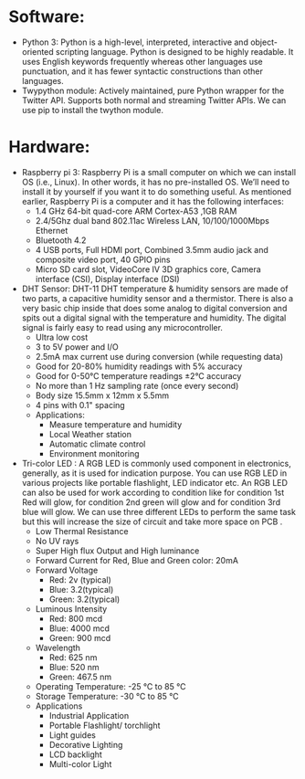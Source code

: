 # Software:
 - Python 3: Python is a high-level, interpreted, interactive and object-oriented scripting language. Python is designed to be highly readable. It uses English keywords frequently whereas other languages use punctuation, and it has fewer syntactic constructions than other languages.
 - Twypython module: Actively maintained, pure Python wrapper for the Twitter API. Supports both normal and streaming Twitter APIs.
           We can use pip to install the twython module.

# Hardware:
 - Raspberry pi 3: Raspberry Pi is a small computer on which we can install OS (i.e., Linux). In other words, it has no pre-installed OS. We’ll need to install it by yourself if you want it to do something useful.
     As mentioned earlier, Raspberry Pi is a computer and it has the following interfaces:
     - 1.4 GHz 64-bit quad-core ARM Cortex-A53 ,1GB RAM
     - 2.4/5Ghz dual band 802.11ac Wireless LAN, 10/100/1000Mbps Ethernet
     - Bluetooth 4.2
     - 4 USB ports, Full HDMI port, Combined 3.5mm audio jack and composite video port, 40 GPIO pins
     - Micro SD card slot, VideoCore IV 3D graphics core, Camera interface (CSI), Display interface (DSI) 
 - DHT Sensor:
 DHT-11
DHT temperature & humidity sensors are made of two parts, a capacitive humidity sensor and a thermistor. There is also a very basic chip inside that does some analog to digital conversion and spits out a digital signal with the temperature and humidity. The digital signal is fairly easy to read using any microcontroller.
     - Ultra low cost
     - 3 to 5V power and I/O
     - 2.5mA max current use during conversion (while requesting data)
     - Good for 20-80% humidity readings with 5% accuracy
     - Good for 0-50°C temperature readings ±2°C accuracy
     - No more than 1 Hz sampling rate (once every second)
     - Body size 15.5mm x 12mm x 5.5mm
     - 4 pins with 0.1" spacing
     - Applications:
       - Measure temperature and humidity
       - Local Weather station
       - Automatic climate control
       - Environment monitoring        
  - Tri-color LED :
A RGB LED is commonly used component in electronics, generally, as it is used for indication purpose. You can use RGB LED in various projects like portable flashlight, LED indicator etc. An RGB LED can also be used for work according to condition like for condition 1st Red will glow, for condition 2nd green will glow and for condition 3rd blue will glow. We can use three different LEDs to perform the same task but this will increase the size of circuit and take more space on PCB .
    - Low Thermal Resistance
    - No UV rays
    - Super High flux Output and High luminance
    - Forward Current for Red, Blue and Green color: 20mA
    - Forward Voltage     
      - Red: 2v (typical)
      - Blue: 3.2(typical)
      - Green: 3.2(typical)
    - Luminous Intensity     
      - Red: 800 mcd
      - Blue: 4000 mcd
      - Green: 900 mcd
    - Wavelength     
      - Red: 625 nm
      - Blue: 520 nm
      - Green: 467.5 nm
    - Operating Temperature: -25 ℃ to 85 ℃
    - Storage Temperature: -30 ℃ to 85 ℃
    - Applications
      - Industrial Application
      - Portable Flashlight/ torchlight
      - Light guides
      - Decorative Lighting
      - LCD backlight
      - Multi-color Light
 
                              

                          





